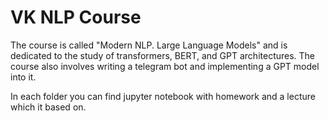 # VK NLP Course

The course is called "Modern NLP. Large Language Models" and is dedicated to the study of transformers, BERT, and GPT architectures. The course also involves writing a telegram bot and implementing a GPT model into it.

In each folder you can find jupyter notebook with homework and a lecture which it based on.